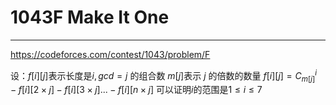 # 1043F Make It One
***
https://codeforces.com/contest/1043/problem/F

设：$f[i][j]$表示长度是$i,gcd=j$ 的组合数
$m[j]$表示 $j$ 的倍数的数量
$f[i][j]=C_{m[j]}^i-f[i][2\times j]-f[i][3\times j]...-f[i][n\times j]$
可以证明$i$的范围是$1\leq i \leq7$